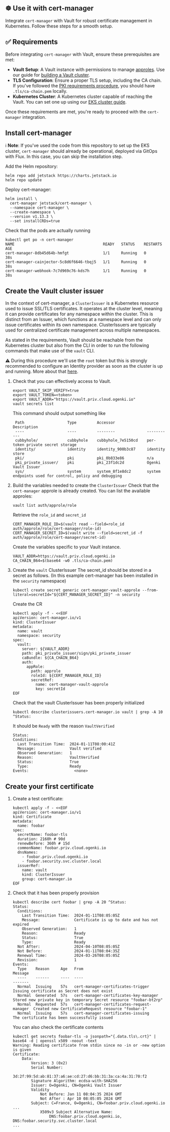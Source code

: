## ☸ Use it with cert-manager

Integrate `cert-manager` with Vault for robust certificate management in Kubernetes. Follow these steps for a smooth setup.

## ✅ Requirements

Before integrating `cert-manager` with Vault, ensure these prerequisites are met:

- **Vault Setup**: A Vault instance with permissions to manage [approles](https://developer.hashicorp.com/vault/docs/auth/approle). Use our guide for [building a Vault cluster](https://github.com/Smana/cloud-native-ref/blob/main/terraform/vault/cluster/README.md).
- **TLS Configuration**: Ensure a proper TLS setup, including the CA chain. If you've followed the [PKI requirements procedure](https://github.com/Smana/cloud-native-ref/blob/refactor_docs_per_topic/terraform/vault/cluster/docs/pki_requirements.md), you should have `.tls/ca-chain.pem` locally.
- **Kubernetes Cluster**: A Kubernetes cluster capable of reaching the Vault. You can set one up using our [EKS cluster guide](https://github.com/Smana/cloud-native-ref/blob/main/terraform/eks/README.md).

Once these requirements are met, you're ready to proceed with the `cert-manager` integration.

## Install cert-manager

ℹ️ **Note**: If you've used the code from this repository to set up the EKS cluster, `cert-manager` should already be operational, deployed via GitOps with Flux. In this case, you can skip the installation step.

Add the Helm repository:
```console
helm repo add jetstack https://charts.jetstack.io
helm repo update
```

Deploy cert-manager:
```console
helm install \
  cert-manager jetstack/cert-manager \
  --namespace cert-manager \
  --create-namespace \
  --version v1.13.3 \
  --set installCRDs=true
```

Check that the pods are actually running
```console
kubectl get po -n cert-manager
NAME                                       READY   STATUS    RESTARTS   AGE
cert-manager-8db45d64b-hmfgt               1/1     Running   0          38s
cert-manager-cainjector-5c8d6f6646-tbqj5   1/1     Running   0          38s
cert-manager-webhook-7c7d969c76-kds7h      1/1     Running   0          38s
```

## Create the Vault cluster issuer

In the context of cert-manager, a `ClusterIssuer` is a Kubernetes resource used to issue SSL/TLS certificates. It operates at the cluster level, meaning it can provide certificates for any namespace within the cluster. This is distinct from an Issuer, which functions at a namespace level and can only issue certificates within its own namespace. ClusterIssuers are typically used for centralized certificate management across multiple namespaces.

As stated in the requirements, Vault should be reachable from the Kubernetes cluster but also from the CLI in order to run the following commands that make use of the `vault` CLI.

⚠️ During this procedure we'll use the `root` token but this is strongly recommended to configure an Identity provider as soon as the cluster is up and running. More about that [here](root_token.md).

1. Check that you can effectively access to Vault.
   ```console
   export VAULT_SKIP_VERIFY=true
   export VAULT_TOKEN=<token>
   export VAULT_ADDR="https://vault.priv.cloud.ogenki.io"
   vault secrets list
   ```

   This command should output something like
   ```console
    Path                   Type         Accessor              Description
    ----                   ----         --------              -----------
    cubbyhole/             cubbyhole    cubbyhole_7e5150cd    per-token private secret storage
    identity/              identity     identity_900b3c87     identity store
    pki/                   pki          pki_0b833e86          n/a
    pki_private_issuer/    pki          pki_23f1dc2d          Ogenki Vault Issuer
    sys/                   system       system_8f1e8dc2       system endpoints used for control, policy and debugging
   ```

2. Build the variables needed to create the `ClusterIssuer`
   Check that the `cert-manager` approle is already created. You can list the available approles:
   ```console
   vault list auth/approle/role
   ```

   Retrieve the `role_id` and `secret_id`
   ```console
   CERT_MANAGER_ROLE_ID=$(vault read --field=role_id auth/approle/role/cert-manager/role-id)
   CERT_MANAGER_SECRET_ID=$(vault write --field=secret_id -f auth/approle/role/cert-manager/secret-id)
   ```

   Create the variables specific to your Vault instance.
   ```console
   VAULT_ADDR=https://vault.priv.cloud.ogenki.io
   CA_CHAIN_B64=$(base64 -w0 .tls/ca-chain.pem)
   ```

3. Create the `vault` ClusterIssuer
   The secret_id should be stored in a secret as follows. (In this example cert-manager has been installed in the `security` namespace)
   ```console
   kubectl create secret generic cert-manager-vault-approle --from-literal=secretId="${CERT_MANAGER_SECRET_ID}" -n security
   ```

   Create the CR
   ```console
   kubectl apply -f - <<EOF
   apiVersion: cert-manager.io/v1
   kind: ClusterIssuer
   metadata:
     name: vault
     namespace: security
   spec:
     vault:
       server: ${VAULT_ADDR}
       path: pki_private_issuer/sign/pki_private_issuer
       caBundle: ${CA_CHAIN_B64}
       auth:
         appRole:
           path: approle
           roleId: ${CERT_MANAGER_ROLE_ID}
           secretRef:
             name: cert-manager-vault-approle
             key: secretId
   EOF
   ```

   Check that the vault ClusterIssuer has been properly initialized
   ```console
   kubectl describe clusterissuers.cert-manager.io vault | grep -A 10 ^Status:
   ```
   It should be `Ready` with the reason `VaultVerified`
   ```console
   Status:
   Conditions:
     Last Transition Time:  2024-01-11T08:00:41Z
     Message:               Vault verified
     Observed Generation:   1
     Reason:                VaultVerified
     Status:                True
     Type:                  Ready
   Events:                    <none>
   ```

## Create your first certificate

1. Create a test certificate:
   ```console
   kubectl apply -f - <<EOF
   apiVersion: cert-manager.io/v1
   kind: Certificate
   metadata:
     name: foobar
   spec:
     secretName: foobar-tls
     duration: 2160h # 90d
     renewBefore: 360h # 15d
     commonName: foobar.priv.cloud.ogenki.io
     dnsNames:
       - foobar.priv.cloud.ogenki.io
       - foobar.security.svc.cluster.local
     issuerRef:
       name: vault
       kind: ClusterIssuer
       group: cert-manager.io
   EOF
   ```

2. Check that it has been properly provision
   ```console
   kubectl describe cert foobar | grep -A 20 ^Status:
   Status:
     Conditions:
       Last Transition Time:  2024-01-11T08:05:05Z
       Message:               Certificate is up to date and has not expired
       Observed Generation:   1
       Reason:                Ready
       Status:                True
       Type:                  Ready
     Not After:               2024-04-10T08:05:05Z
     Not Before:              2024-01-11T08:04:35Z
     Renewal Time:            2024-03-26T08:05:05Z
     Revision:                1
   Events:
     Type    Reason     Age   From                                       Message
     ----    ------     ----  ----                                       -------
     Normal  Issuing    57s   cert-manager-certificates-trigger          Issuing certificate as Secret does not exist
     Normal  Generated  57s   cert-manager-certificates-key-manager      Stored new private key in temporary Secret resource "foobar-bt2rp"
     Normal  Requested  57s   cert-manager-certificates-request-manager  Created new CertificateRequest resource "foobar-1"
     Normal  Issuing    57s   cert-manager-certificates-issuing          The certificate has been successfully issued
   ```

   You can also check the certificate contents
   ```console
   kubectl get secrets foobar-tls -o jsonpath="{.data.tls\.crt}" | base64 -d | openssl x509 -noout -text
   Warning: Reading certificate from stdin since no -in or -new option is given
   Certificate:
       Data:
           Version: 3 (0x2)
           Serial Number:
               3d:2f:99:5d:ab:81:37:a6:ae:cd:27:d6:bb:31:3a:ca:4a:31:70:f2
           Signature Algorithm: ecdsa-with-SHA256
           Issuer: O=Ogenki, CN=Ogenki Vault Issuer
           Validity
               Not Before: Jan 11 08:04:35 2024 GMT
               Not After : Apr 10 08:05:05 2024 GMT
           Subject: C=France, O=Ogenki, CN=foobar.priv.cloud.ogenki.io
   ...
               X509v3 Subject Alternative Name:
                   DNS:foobar.priv.cloud.ogenki.io, DNS:foobar.security.svc.cluster.local
   ...
   ```
